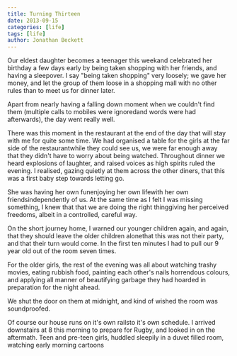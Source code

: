 ```yaml
---
title: Turning Thirteen
date: 2013-09-15
categories: [life]
tags: [life]
author: Jonathan Beckett
---
```


Our eldest daughter becomes a teenager this weekand celebrated her birthday a few days early by being taken shopping with her friends, and having a sleepover. I say "being taken shopping" very loosely; we gave her money, and let the group of them loose in a shopping mall with no other rules than to meet us for dinner later.

Apart from nearly having a falling down moment when we couldn't find them (multiple calls to mobiles were ignoredand words were had afterwards), the day went really well.

There was this moment in the restaurant at the end of the day that will stay with me for quite some time. We had organised a table for the girls at the far side of the restaurantwhile they could see us, we were far enough away that they didn't have to worry about being watched. Throughout dinner we heard explosions of laughter, and raised voices as high spirits ruled the evening. I realised, gazing quietly at them across the other diners, that this was a first baby step towards letting go.

She was having her own funenjoying her own lifewith her own friendsindependently of us. At the same time as I felt I was missing something, I knew that that we are doing the right thinggiving her perceived freedoms, albeit in a controlled, careful way.

On the short journey home, I warned our younger children again, and again, that they should leave the older children alonethat this was not their party, and that their turn would come. In the first ten minutes I had to pull our 9 year old out of the room seven times.

For the older girls, the rest of the evening was all about watching trashy movies, eating rubbish food, painting each other's nails horrendous colours, and applying all manner of beautifying garbage they had hoarded in preparation for the night ahead.

We shut the door on them at midnight, and kind of wished the room was soundproofed.

Of course our house runs on it's own railsto it's own schedule. I arrived downstairs at 8 this morning to prepare for Rugby, and looked in on the aftermath. Teen and pre-teen girls, huddled sleepily in a duvet filled room, watching early morning cartoons